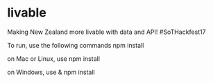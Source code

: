 # livable
Making New Zealand more livable with data and API! #SoTHackfest17

To run, use the following commands
npm install

on Mac or Linux, use 
npm install

on Windows, use
& npm install
